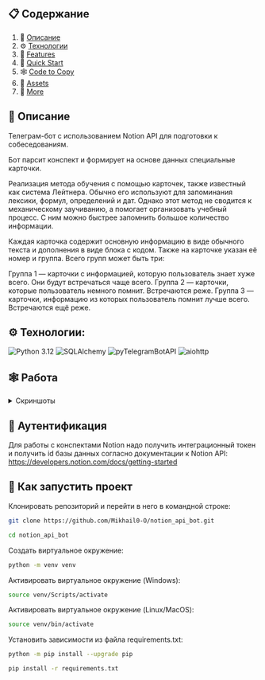 ## 📋 <a name="table">Содержание</a>

1. 🤖 [Описание](#introduction)
2. ⚙️ [Технологии](#tech-stack)
3. 🔋 [Features](#features)
4. 🤸 [Quick Start](#quick-start)
5. 🕸️ [Code to Copy](#snippets)
6. 🔗 [Assets](#links)
7. 🚀 [More](#more)

## 🤖 <a name="introduction">Описание</a>
Телеграм-бот с использованием Notion API для подготовки к собеседованиям.

Бот парсит конспект и формирует на основе данных специальные карточки.

Реализация метода обучения с помощью карточек, также известный как система Лейтнера. Обычно его используют для запоминания лексики, формул, определений и дат. Однако этот метод не сводится к механическому заучиванию, а помогает организовать учебный процесс. С ним можно быстрее запомнить большое количество информации.

Каждая карточка содержит основную информацию в виде обычного текста и дополнения в виде блока с кодом. Также на карточке указан её номер и группа. Всего групп может быть три:

Группа 1 — карточки с информацией, которую пользователь знает хуже всего. Они будут встречаться чаще всего.
Группа 2 — карточки, которые пользователь немного помнит. Встречаются реже.
Группа 3 — карточки, информацию из которых пользователь помнит лучше всего. Встречаются ещё реже.

## ⚙️ Технологии<a id="tech-stack"></a>:
![Python 3.12](https://img.shields.io/badge/Python-3.12-brightgreen.svg?style=flat&logo=python&logoColor=white)
![SQLAlchemy](https://img.shields.io/badge/SQLAlchemy-2.0-brightgreen.svg)
![pyTelegramBotAPI](https://img.shields.io/badge/pyTelegramBotAPI-4.14-brightgreen.svg)
![aiohttp](https://img.shields.io/badge/aiohttp-3.9-brightgreen.svg)

## <a name="snippets">🕸️ Работа</a>

<details>
<summary>Скриншоты</summary>
  
![1](https://github.com/Mikhail0-O/notion_api_bot/assets/156952363/3e5e6b01-a9f3-4b7c-acde-46e456883324)
![2](https://github.com/Mikhail0-O/notion_api_bot/assets/156952363/f0347fc2-40d6-4c79-9d98-ad790961a696)
![3](https://github.com/Mikhail0-O/notion_api_bot/assets/156952363/721e81e7-7282-44a9-a784-72ac4d38329a)

</details>

## 🚀 Аутентификация
Для работы с конспектами Notion надо получить интеграционный токен и получить id базы данных согласно документации к Notion API: https://developers.notion.com/docs/getting-started

## 🤸 Как запустить проект
Клонировать репозиторий и перейти в него в командной строке:
```bash
git clone https://github.com/Mikhail0-O/notion_api_bot.git

cd notion_api_bot
```
Cоздать виртуальное окружение:
```bash
python -m venv venv
```
Активировать виртуальное окружение (Windows):
```bash
source venv/Scripts/activate
```
Активировать виртуальное окружение (Linux/MacOS):
```bash
source venv/bin/activate
```
Установить зависимости из файла requirements.txt:
```bash
python -m pip install --upgrade pip

pip install -r requirements.txt
```
